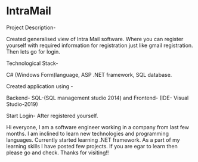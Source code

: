# IntraMail

Project Description-

Created generalised view of Intra Mail software. Where you can register yourself with required information for registration just like gmail registration. 
Then lets go for login. 


Technological Stack-

C# (Windows Form)language, ASP .NET framework, SQL database.

Created application using -

Backend- SQL-(SQL management studio 2014) and Frontend- (IDE- Visual Studio-2019)

Start Login- After registered yourself. 

Hi everyone, I am a software engineer working in a company from last few months. 
I am inclined to learn new technologies and programming languages.
Currently started learning .NET framework. As a part of my learning skills I have posted few projects.
If you are egar to learn then please go and check. Thanks for visiting!!
